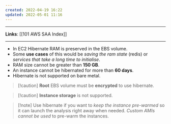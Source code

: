 ```yaml
---
created: 2022-04-19 16:22
updated: 2022-05-01 11:16
---
```

---
**Links**: [[101 AWS SAA Index]]

---
- In EC2 Hibernate RAM is preserved in the EBS volume.
- Some **use cases** of this would be *saving the ram state* (redis) or *services that take a long time to initialise*.
- RAM size cannot be greater than **150 GB**.
- An instance cannot be hibernated for more than **60 days**.
- Hibernate is not supported on bare metal.

> [!caution] **Root** EBS volume must be **encrypted** to use hibernate.

> [!caution] **Instance storage** is not supported.

> [!note] Use hibernate if you want to *keep the instance pre-warmed* so it can launch the analysis right away when needed. *Custom AMIs cannot be used* to pre-warm the instances.
